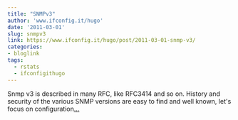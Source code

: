 ```yaml
---
title: "SNMPv3"
author: 'www.ifconfig.it/hugo'
date: '2011-03-01'
slug: snmpv3
link: https://www.ifconfig.it/hugo/post/2011-03-01-snmp-v3/
categories:
- bloglink
tags:
  - rstats
  - ifconfigithugo
---
```


Snmp v3 is described in many RFC, like RFC3414 and so on. History and security of the various SNMP versions are easy to find and well known, let's focus on configuration[... <i class="fas fa-external-link-alt"></i>](https://www.ifconfig.it/hugo/post/2011-03-01-snmp-v3/)


